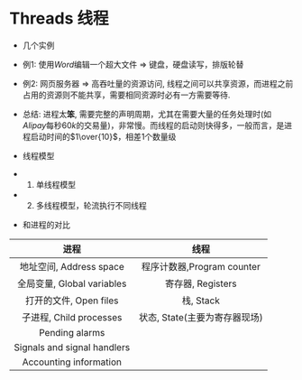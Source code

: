 # Threads 线程

- 几个实例
 - 例1: 使用*Word*编辑一个超大文件 => 键盘，硬盘读写，排版轮替
 - 例2: 网页服务器 => 高吞吐量的资源访问, 线程之间可以共享资源，而进程之前占用的资源则不能共享，需要相同资源时必有一方需要等待.
 - 总结: 进程太**笨**, 需要完整的声明周期，尤其在需要大量的任务处理时(如*Alipay*每秒$60k$的交易量)，非常慢。而线程的启动则快得多，一般而言，是进程启动时间的$1\over{10}$，相差$1$个数量级

- 线程模型
 - 1. 单线程模型
 - 2. 多线程模型，轮流执行不同线程
 - 和进程的对比

 | 进程 | 线程 |
 |:----------------:|:----------------:|
 |地址空间, Address space|程序计数器,Program counter|
 |全局变量, Global variables|寄存器, Registers|
 |打开的文件, Open files|栈, Stack|
 |子进程, Child processes|状态, State(主要为寄存器现场)|
 |Pending alarms||
 |Signals and signal handlers||
 |Accounting information||
